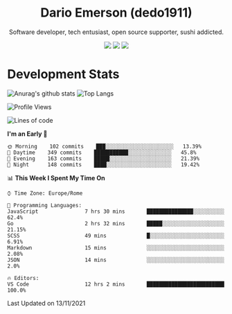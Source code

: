 <div align="center">
  
# Dario Emerson (dedo1911)
Software developer, tech entusiast, open source supporter, sushi addicted.

[![](https://img.shields.io/badge/-Linkedin-informational?style=for-the-badge&logo=linkedin&logoColor=white&color=2867B2)](http://linkedin.com/in/dedo1911)
[![](https://img.shields.io/badge/-Telegram-informational?style=for-the-badge&logo=telegram&logoColor=white&color=0088cc)](https://t.me/dedo1911)
[![](https://img.shields.io/badge/-Facebook-informational?style=for-the-badge&logo=facebook&logoColor=white&color=3b5998)](https://fb.com/dedo1911)

</div>

# Development Stats

![Anurag's github stats](https://github-readme-stats.vercel.app/api?username=dedo1911&count_private=true&show_icons=true&theme=chartreuse-dark)
![Top Langs](https://github-readme-stats.vercel.app/api/top-langs/?username=dedo1911&theme=chartreuse-dark&layout=compact)

<!--START_SECTION:waka-->
![Profile Views](http://img.shields.io/badge/Profile%20Views-0-blue)

![Lines of code](https://img.shields.io/badge/From%20Hello%20World%20I%27ve%20Written-68239%20lines%20of%20code-blue)

**I'm an Early 🐤** 

```text
🌞 Morning    102 commits    ███░░░░░░░░░░░░░░░░░░░░░░   13.39% 
🌆 Daytime    349 commits    ███████████░░░░░░░░░░░░░░   45.8% 
🌃 Evening    163 commits    █████░░░░░░░░░░░░░░░░░░░░   21.39% 
🌙 Night      148 commits    ████░░░░░░░░░░░░░░░░░░░░░   19.42%

```


📊 **This Week I Spent My Time On** 

```text
⌚︎ Time Zone: Europe/Rome

💬 Programming Languages: 
JavaScript               7 hrs 30 mins       ███████████████░░░░░░░░░░   62.4% 
Go                       2 hrs 32 mins       █████░░░░░░░░░░░░░░░░░░░░   21.15% 
SCSS                     49 mins             █░░░░░░░░░░░░░░░░░░░░░░░░   6.91% 
Markdown                 15 mins             ░░░░░░░░░░░░░░░░░░░░░░░░░   2.08% 
JSON                     14 mins             ░░░░░░░░░░░░░░░░░░░░░░░░░   2.0%

🔥 Editors: 
VS Code                  12 hrs 2 mins       █████████████████████████   100.0%

```


 Last Updated on 13/11/2021
<!--END_SECTION:waka-->

<!--
**dedo1911/dedo1911** is a ✨ _special_ ✨ repository because its `README.md` (this file) appears on your GitHub profile.

Here are some ideas to get you started:

- 🔭 I’m currently working on ...
- 🌱 I’m currently learning ...
- 👯 I’m looking to collaborate on ...
- 🤔 I’m looking for help with ...
- 💬 Ask me about ...
- 📫 How to reach me: ...
- 😄 Pronouns: ...
- ⚡ Fun fact: ...
-->
